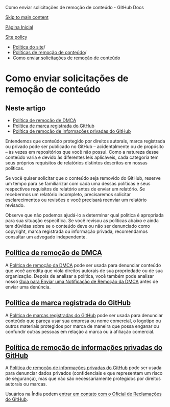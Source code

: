 Como enviar solicitações de remoção de conteúdo - GitHub Docs

[Skip to main content](#main-content)

[Página Inicial](/pt)

[Site policy](/pt/site-policy)

* [Política do site](/pt/site-policy)/
* [Políticas de remoção de conteúdo](/pt/site-policy/content-removal-policies)/
* [Como enviar solicitações de remoção de conteúdo](/pt/site-policy/content-removal-policies/submitting-content-removal-requests)

Como enviar solicitações de remoção de conteúdo
==========

Neste artigo
----------

* [Política de remoção de DMCA](#dmca-takedown-policy)
* [Política de marca registrada do GitHub](#github-trademark-policy)
* [Política de remoção de informações privadas do GitHub](#github-private-information-removal-policy)

Entendemos que conteúdo protegido por direitos autorais, marca registrada ou privado pode ser publicado no GitHub – acidentalmente ou de propósito – às vezes em repositórios que você não possui. Como a natureza desse conteúdo varia e devido às diferentes leis aplicáveis, cada categoria tem seus próprios requisitos de relatórios distintos descritos em nossas políticas.

Se você quiser solicitar que o conteúdo seja removido do GitHub, reserve um tempo para se familiarizar com cada uma dessas políticas e seus respectivos requisitos de relatório antes de enviar um relatório. Se recebermos um relatório incompleto, precisaremos solicitar esclarecimentos ou revisões e você precisará reenviar um relatório revisado.

Observe que não podemos ajudá-lo a determinar qual política é apropriada para sua situação específica. Se você revisou as políticas abaixo e ainda tem dúvidas sobre se o conteúdo deve ou não ser denunciado como copyright, marca registrada ou informação privada, recomendamos consultar um advogado independente.

[Política de remoção de DMCA](#dmca-takedown-policy)
----------

A [Política de remoção da DMCA](/pt/site-policy/content-removal-policies/dmca-takedown-policy) pode ser usada para denunciar conteúdo que você acredita que viola direitos autorais de sua propriedade ou de sua organização. Depois de analisar a política, você também pode analisar nosso [Guia para Enviar uma Notificação de Remoção da DMCA](/pt/site-policy/content-removal-policies/guide-to-submitting-a-dmca-takedown-notice) antes de enviar uma denúncia.

[Política de marca registrada do GitHub](#github-trademark-policy)
----------

A [Política de marcas registradas do GitHub](/pt/site-policy/content-removal-policies/github-trademark-policy) pode ser usada para denunciar conteúdo que pareça usar sua empresa ou nome comercial, o logotipo ou outros materiais protegidos por marca de maneira que possa enganar ou confundir outras pessoas em relação à marca ou à afiliação comercial.

[Política de remoção de informações privadas do GitHub](#github-private-information-removal-policy)
----------

A [Política de remoção de informações privadas do GitHub](/pt/site-policy/content-removal-policies/github-private-information-removal-policy) pode ser usada para denunciar dados privados (confidenciais e que representam um risco de segurança), mas que não são necessariamente protegidos por direitos autorais ou marcas.

Usuários na Índia podem [entrar em contato com o Oficial de Reclamações do GitHub](https://support.github.com/contact/india-grievance-officer).
